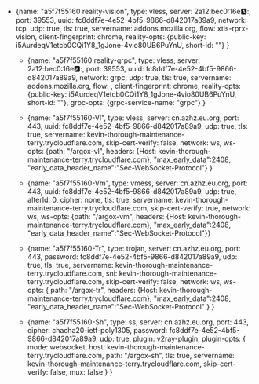 - {name: "a5f7f55160 reality-vision", type: vless, server: 2a12:bec0:16e:a::, port: 39553, uuid: fc8ddf7e-4e52-4bf5-9866-d842017a89a9, network: tcp, udp: true, tls: true, servername: addons.mozilla.org, flow: xtls-rprx-vision, client-fingerprint: chrome, reality-opts: {public-key: i5AurdeqV1etcb0CQi1Y8_1gJone-4vio80UB6PuYnU, short-id: ""} }

  - {name: "a5f7f55160 reality-grpc", type: vless, server: 2a12:bec0:16e:a::, port: 39553, uuid: fc8ddf7e-4e52-4bf5-9866-d842017a89a9, network: grpc, udp: true, tls: true, servername: addons.mozilla.org, flow: , client-fingerprint: chrome, reality-opts: {public-key: i5AurdeqV1etcb0CQi1Y8_1gJone-4vio80UB6PuYnU, short-id: ""}, grpc-opts: {grpc-service-name: "grpc"} }

  - {name: "a5f7f55160-Vl", type: vless, server: cn.azhz.eu.org, port: 443, uuid: fc8ddf7e-4e52-4bf5-9866-d842017a89a9, udp: true, tls: true, servername: kevin-thorough-maintenance-terry.trycloudflare.com, skip-cert-verify: false, network: ws, ws-opts: {path: "/argox-vl", headers: {Host: kevin-thorough-maintenance-terry.trycloudflare.com}, "max_early_data":2408, "early_data_header_name":"Sec-WebSocket-Protocol"} }

  - {name: "a5f7f55160-Vm", type: vmess, server: cn.azhz.eu.org, port: 443, uuid: fc8ddf7e-4e52-4bf5-9866-d842017a89a9, udp: true, alterId: 0, cipher: none, tls: true, servername: kevin-thorough-maintenance-terry.trycloudflare.com, skip-cert-verify: true, network: ws, ws-opts: {path: "/argox-vm", headers: {Host: kevin-thorough-maintenance-terry.trycloudflare.com}, "max_early_data":2408, "early_data_header_name":"Sec-WebSocket-Protocol"}}

  - {name: "a5f7f55160-Tr", type: trojan, server: cn.azhz.eu.org, port: 443, password: fc8ddf7e-4e52-4bf5-9866-d842017a89a9, udp: true, tls: true, servername: kevin-thorough-maintenance-terry.trycloudflare.com, sni: kevin-thorough-maintenance-terry.trycloudflare.com, skip-cert-verify: false, network: ws, ws-opts: { path: "/argox-tr", headers: {Host: kevin-thorough-maintenance-terry.trycloudflare.com}, "max_early_data":2408, "early_data_header_name":"Sec-WebSocket-Protocol" } }

  - {name: "a5f7f55160-Sh", type: ss, server: cn.azhz.eu.org, port: 443, cipher: chacha20-ietf-poly1305, password: fc8ddf7e-4e52-4bf5-9866-d842017a89a9, udp: true, plugin: v2ray-plugin, plugin-opts: { mode: websocket, host: kevin-thorough-maintenance-terry.trycloudflare.com, path: "/argox-sh", tls: true, servername: kevin-thorough-maintenance-terry.trycloudflare.com, skip-cert-verify: false, mux: false } }
